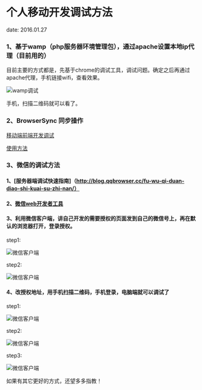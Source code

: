 # 个人移动开发调试方法

date: 2016.01.27


### 1、基于wamp（php服务器环境管理包），通过apache设置本地ip代理（目前用的）

目前主要的方式都是，先基于chrome的调试工具，调试问题。确定之后再通过apache代理，手机链接wifi，查看效果。

![wamp调试](http://112.74.217.58/shareimg/shareimg1.png)

手机，扫描二维码就可以看了。

### 2、BrowserSync 同步操作

[移动端前端开发调试](http://yujiangshui.com/multidevice-frontend-debug/#微信_Webview_调试)

[使用方法](http://www.browsersync.cn/)

### 3、微信的调试方法

#### 1、[服务器端调试快速指南]（http://blog.qqbrowser.cc/fu-wu-qi-duan-diao-shi-kuai-su-zhi-nan/）

#### 2、[微信web开发者工具](http://mp.weixin.qq.com/wiki/10/e5f772f4521da17fa0d7304f68b97d7e.html)

#### 3、利用微信客户端，讲自己开发的需要授权的页面发到自己的微信号上，再在默认的浏览器打开，登录授权。

step1:

![微信客户端](http://112.74.217.58/shareimg/shareimg2.png)

step2:

![微信客户端](http://112.74.217.58/shareimg/shareimg3.png)

#### 4、改授权地址，用手机扫描二维码，手机登录，电脑端就可以调试了

step1:

![微信客户端](http://112.74.217.58/shareimg/shareimg4.png)

step2:

![微信客户端](http://112.74.217.58/shareimg/shareimg5.png)

step3:

![微信客户端](http://112.74.217.58/shareimg/shareimg6.png)

如果有其它更好的方式，还望多多指教！